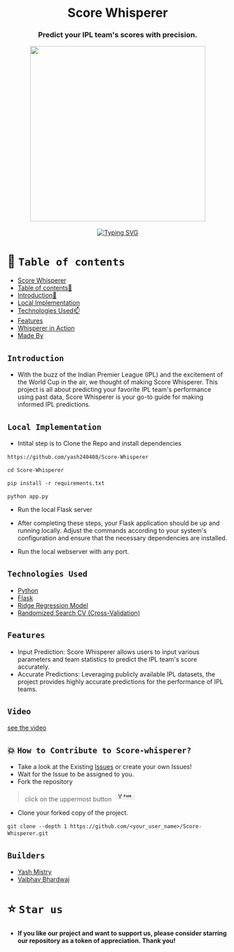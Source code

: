 <div align="center"> 

# Score Whisperer


### Predict your IPL team's scores with precision.
 


<p align="center">
<img  width="400" height="400" src="https://scontent.fdel27-3.fna.fbcdn.net/v/t39.30808-6/355161579_639685014856705_6201407471546062713_n.png?_nc_cat=1&ccb=1-7&_nc_sid=5f2048&_nc_ohc=aA6C8KTLYKkAX-XX40h&_nc_ht=scontent.fdel27-3.fna&oh=00_AfCxr9nCYm_g_Fl9HNguUBLfrwcBsYaeK-XW5mzVlMdG2g&oe=652FC75E">
</p>


  
 [![Typing SVG](https://readme-typing-svg.demolab.com?font=QUARTZO+&pause=1000&color=F72288&width=435&lines=Built+for+MLH+Hackathon+Data+Hackfest++)](https://git.io/typing-svg)
 
 
</div>


# 🧭 `Table of contents`

- [Score Whisperer](#-score-whisperer)
- [Table of contents🧭 ](#-table-of-contents)
- [Introduction🚀](#Introduction)
- [Local Implementation](#-Local-Implementation-)
- [Technologies Used📫](#-Technologies-Used-)
- [Features](#Features)
- [Whisperer in Action](#Video)
- [Made By](#Builders)





## `Introduction`
<!--- <div align="center">
<img  width="100" height="120" align="center" src="https://user-images.githubusercontent.com/110530263/225117486-588eb822-df15-44c5-aa77-d6a955fa9002.png">
 </div> --->
 
- With the buzz of the Indian Premier League (IPL) and the excitement of the World Cup in the air, we thought of making Score Whisperer. This project is all about predicting your favorite IPL team's performance using past data, Score Whisperer is your go-to guide for making informed IPL predictions.






## `Local Implementation`
- Intital step is to   Clone the Repo and install dependencies
 ```
https://github.com/yash240408/Score-Whisperer
 ```
 ```
cd Score-Whisperer
 ```
 ```
pip install -r requirements.txt
 ```
 ```
python app.py
 ```
-  Run the local Flask server

-  After completing these steps, your Flask application should be up and running locally. Adjust the commands according to your system's configuration and ensure that the necessary dependencies are installed.
-  Run the local webserver with any port.


## `Technologies Used`
- [Python](https://www.python.org/doc/)
- [Flask](https://flask.palletsprojects.com/en/2.0.x/)
- [Ridge Regression Model](https://scikit-learn.org/stable/modules/linear_model.html#ridge-regression)
- [Randomized Search CV (Cross-Validation)](https://scikit-learn.org/stable/modules/generated/sklearn.model_selection.RandomizedSearchCV.html)

## `Features`
- Input Prediction: Score Whisperer allows users to input various parameters and team statistics to predict the IPL team's score accurately.
- Accurate Predictions: Leveraging publicly available IPL datasets, the project provides highly accurate predictions for the performance of IPL teams.


## `Video`

[see the video](https://www.youtube.com/watch?v=XR8WOQ05pVg)



## 💥 `How to Contribute to Score-whisperer?`

- Take a look at the Existing [Issues](https://github.com/yash240408/Score-Whisperer/issues) or create your own Issues!
- Wait for the Issue to be assigned to you.
- Fork the repository
>click on the uppermost button <img src="https://raw.githubusercontent.com/NitinJuyal1610/MedChain/main/.github/images/fork.png" width=50>
- Clone your forked copy of the project.
```
git clone --depth 1 https://github.com/<your_user_name>/Score-Whisperer.git

```

## `Builders`
* [Yash Mistry](https://github.com/yash240408)
* [Vaibhav Bhardwaj](https://vxibhxv.co)

# ⭐️ `Star us`
- **If you like our project and want to support us, please consider starring our repository as a token of appreciation. Thank you!**
